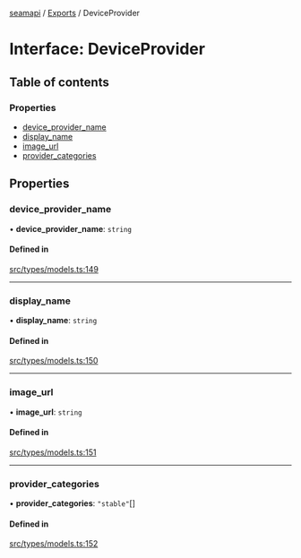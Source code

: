 [seamapi](../README.md) / [Exports](../modules.md) / DeviceProvider

# Interface: DeviceProvider

## Table of contents

### Properties

- [device\_provider\_name](DeviceProvider.md#device_provider_name)
- [display\_name](DeviceProvider.md#display_name)
- [image\_url](DeviceProvider.md#image_url)
- [provider\_categories](DeviceProvider.md#provider_categories)

## Properties

### device\_provider\_name

• **device\_provider\_name**: `string`

#### Defined in

[src/types/models.ts:149](https://github.com/seamapi/javascript/blob/main/src/types/models.ts#L149)

___

### display\_name

• **display\_name**: `string`

#### Defined in

[src/types/models.ts:150](https://github.com/seamapi/javascript/blob/main/src/types/models.ts#L150)

___

### image\_url

• **image\_url**: `string`

#### Defined in

[src/types/models.ts:151](https://github.com/seamapi/javascript/blob/main/src/types/models.ts#L151)

___

### provider\_categories

• **provider\_categories**: ``"stable"``[]

#### Defined in

[src/types/models.ts:152](https://github.com/seamapi/javascript/blob/main/src/types/models.ts#L152)
